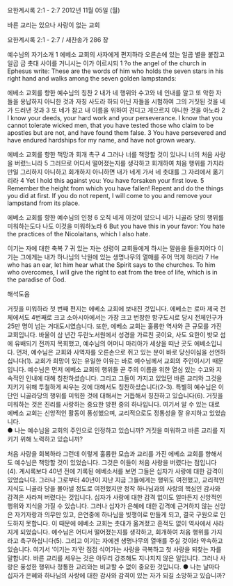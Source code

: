 요한계시록 2:1 - 2:7 
2012년 11월 05일 (월)

바른 교리는 있으나 사랑이 없는 교회



요한계시록 2:1 - 2:7 / 새찬송가 286 장


예수님의 자기소개 
1 에베소 교회의 사자에게 편지하라 오른손에 있는 일곱 별을 붙잡고 일곱 금 촛대 사이를 거니시는 이가 이르시되
1 ?o the angel of the church in Ephesus write: These are the words of him who holds the seven stars in his right hand and walks among the seven golden lampstands:

에베소 교회를 향한 예수님의 칭찬
2 내가 네 행위와 수고와 네 인내를 알고 또 악한 자들을 용납하지 아니한 것과 자칭 사도라 하되 아닌 자들을 시험하여 그의 거짓된 것을 네가 드러낸 것과 3 또 네가 참고 내 이름을 위하여 견디고 게으르지 아니한 것을 아노라
2 I know your deeds, your hard work and your perseverance. I know that you cannot tolerate wicked men, that you have tested those who claim to be apostles but are not, and have found them false. 3 You have persevered and have endured hardships for my name, and have not grown weary.

에베소 교회를 향한 책망과 회개 촉구
4 그러나 너를 책망할 것이 있나니 너의 처음 사랑을 버렸느니라 5 그러므로 어디서 떨어졌는지를 생각하고 회개하여 처음 행위를 가지라 만일 그리하지 아니하고 회개하지 아니하면 내가 네게 가서 네 촛대를 그 자리에서 옮기리라
4 Yet I hold this against you: You have forsaken your first love. 5 Remember the height from which you have fallen! Repent and do the things you did at first. If you do not repent, I will come to you and remove your lampstand from its place.

에베소 교회를 향한 예수님의 인정
6 오직 네게 이것이 있으니 네가 니골라 당의 행위를 미워하는도다 나도 이것을 미워하노라
6 But you have this in your favor: You hate the practices of the Nicolaitans, which I also hate.

이기는 자에 대한 축복 
7 귀 있는 자는 성령이 교회들에게 하시는 말씀을 들을지어다 이기는 그에게는 내가 하나님의 낙원에 있는 생명나무의 열매를 주어 먹게 하리라
7 He who has an ear, let him hear what the Spirit says to the churches. To him who overcomes, I will give the right to eat from the tree of life, which is in the paradise of God.

해석도움





거짓을 미워하라
첫 번째 편지는 에베소 교회에 보내진 것입니다. 에베소는 로마 제국 전체에서도 4번째로 크고 소아시아에서는 가장 크고 번창한 항구도시로 당시 전체인구가 25만 명이 넘는 거대도시였습니다. 또한, 에베소 교회는 훌륭한 역사와 큰 규모를 가진 교회입니다. 바울이 삼 년간 두란노서원에서 성경을 가르친 곳이요, 사도 요한이 밧모 섬에 유배되기 전까지 목회했고, 예수님의 어머니 마리아가 세상을 떠난 곳도 에베소입니다. 먼저, 예수님은 교회와 사역자를 오른손으로 쥐고 있는 분이 바로 당신이심을 선언하십니다(1). 교회가 희망이 있는 유일한 이유는 바로 예수님께서 교회의 주인이시기 때문입니다. 예수님은 먼저 에베소 교회의 행위들 곧 주의 이름을 위한 열심 있는 수고와 지속적인 인내에 대해 칭찬하셨습니다. 그리고 그들이 가지고 있었던 바른 교리와 그것을 지키기 위해 투철하게 싸우는 것에 대해서도 칭찬하셨습니다(2-3). 특별히 예수님은 이단인 니골라당의 행위를 미워한 것에 대해서는 거듭해서 칭찬하고 있습니다(6). 거짓을 미워하는 것은 진리를 사랑하는 중요한 방편 중의 하나입니다. 여기서 알 수 있는 대로 에베소 교회는 신앙적인 활동이 풍성했으며, 교리적으로도 정통성을 잘 유지하고 있었습니다.  
● 나는 예수님을 교회의 주인으로 인정하고 있습니까? 거짓을 미워하고 바른 교리를 지키기 위해 노력하고 있습니까?

처음 사랑을 회복하라
그런데 이렇게 훌륭한 모습과 교리를 가진 에베소 교회를 향해서도 예수님은 책망할 것이 있었습니다. 그것은 이들이 처음 사랑을 버렸다는 점입니다(4). 계시록보다 40년 전에 기록된 에베소서를 보면 그들은 십자가 사랑에 대한 감격이 있었습니다. 그러나 그로부터 40년이 지난 지금 그들에게는 행위도 여전했고, 교리적인 지식도 니골라 당을 몰아낼 정도로 여전했지만 정작 하나님과의 사랑의 핵심인 감사와 감격은 사라져 버렸다는 것입니다. 십자가 사랑에 대한 감격 없이도 얼마든지 신앙적인 행위와 지식을 가질 수 있습니다. 그러나 십자가 은혜에 대한 감격에 근거하지 않는 신앙은 자기자랑과 의무만 있고, 은연중에 하나님을 빚쟁이로 만들게 되고, 결국 구원으로 인도하지 못합니다. 이 때문에 에베소 교회는 촛대가 옮겨졌고 흔적도 없이 역사에서 사라지게 되었습니다. 예수님은 어디서 떨어졌는지를 생각하고, 회개하여 처음 행위를 가지라고 촉구하십니다(5). 그리고 이기는 자에겐 생명나무의 열매를 주실 것이라 약속하고 있습니다. 여기서 ‘이기는 자’란 점점 식어가는 사랑을 극복하고 첫 사랑을 되찾는 자를 말합니다. 바른 교리를 세우는 것은 아무리 강조해도 지나치지 않은 일입니다. 그러나 사랑은 풍성한 행위나 정통한 교리와는 비교할 수 없이 중요한 것입니다. 
● 나는 날마다 십자가 은혜와 하나님의 사랑에 대한 감사와 감격이 있는 자가 되길 소망하고 있습니까?